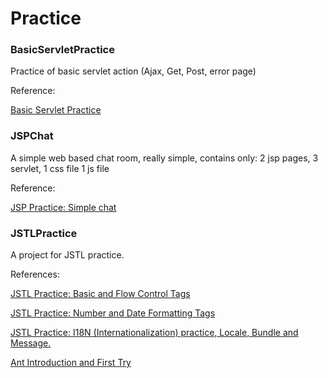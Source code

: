 # Practice
### BasicServletPractice

Practice of basic servlet action (Ajax, Get, Post, error page)

Reference:

[Basic Servlet Practice](http://ben-bai.blogspot.com/2012/01/basic-servlet-practice.html)

### JSPChat

A simple web based chat room, really simple, contains only:
2 jsp pages,
3 servlet,
1 css file
1 js file

Reference:

[JSP Practice: Simple chat](http://ben-bai.blogspot.com/2012/01/jsp-practice-simple-chat.html)

### JSTLPractice
A project for JSTL practice.

References:

[JSTL Practice: Basic and Flow Control Tags](http://ben-bai.blogspot.com/2012/01/jstl-practice-basic-and-flow-control.html)

[JSTL Practice: Number and Date Formatting Tags](http://ben-bai.blogspot.com/2012/02/jstl-practice-number-and-date.html)

[JSTL Practice: I18N (Internationalization) practice, Locale, Bundle and Message.](http://ben-bai.blogspot.com/2012/02/jstl-practice-i18n-internationalization.html)

[Ant Introduction and First Try](http://ben-bai.blogspot.com/2012/02/ant-introduction-and-first-try.html)